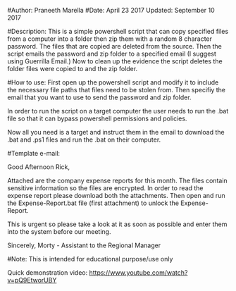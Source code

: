 #Author: Praneeth Marella 
#Date: April 23 2017 Updated: September 10 2017

#Description: This is a simple powershell script that can copy specified files from a computer into a folder then zip them with a random 8 character password. The files that are copied are deleted from the source. Then the script emails the password and zip folder to a specified email (I suggest using Guerrilla Email.) Now to clean up the evidence the script deletes the folder files were copied to and the zip folder.

#How to use: First open up the powershell script and modify it to include the necessary file paths that files need to be stolen from. Then specifiy the email that you want to use to send the password and zip folder.

In order to run the script on a target computer the user needs to run the .bat file so that it can bypass powershell permissions and policies.

Now all you need is a target and instruct them in the email to download the .bat and .ps1 files and run the .bat on their computer.

#Template e-mail:

Good Afternoon Rick,

Attached are the company expense reports for this month. 
The files contain sensitive information so the files are encrypted.
In order to read the expense report please download both the attachments. 
Then open and run the Expense-Report.bat file (first attachment) to unlock the Expense-Report.

This is urgent so please take a look at it as soon as possible and enter them into the system before our meeting.

Sincerely,
Morty - Assistant to the Regional Manager

#Note: This is intended for educational purpose/use only

Quick demonstration video: https://www.youtube.com/watch?v=pQ9EtworUBY

